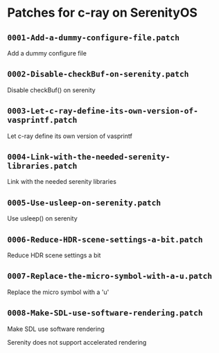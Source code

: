 # Patches for c-ray on SerenityOS

## `0001-Add-a-dummy-configure-file.patch`

Add a dummy configure file


## `0002-Disable-checkBuf-on-serenity.patch`

Disable checkBuf() on serenity


## `0003-Let-c-ray-define-its-own-version-of-vasprintf.patch`

Let c-ray define its own version of vasprintf


## `0004-Link-with-the-needed-serenity-libraries.patch`

Link with the needed serenity libraries


## `0005-Use-usleep-on-serenity.patch`

Use usleep() on serenity


## `0006-Reduce-HDR-scene-settings-a-bit.patch`

Reduce HDR scene settings a bit


## `0007-Replace-the-micro-symbol-with-a-u.patch`

Replace the micro symbol with a 'u'


## `0008-Make-SDL-use-software-rendering.patch`

Make SDL use software rendering

Serenity does not support accelerated rendering


